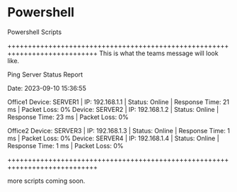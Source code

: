 # Powershell
Powershell Scripts

++++++++++++++++++++++++++++++++++++++++++++++++++++++++++++++++++++++++++++
This is what the teams message will look like.

Ping Server Status Report

Date: 2023-09-10 15:36:55

Office1
Device: SERVER1 | IP: 192.168.1.1 | Status: Online | Response Time: 21 ms | Packet Loss: 0%
Device: SERVER2 | IP: 192.168.1.2 | Status: Online | Response Time: 23 ms | Packet Loss: 0%

Office2
Device: SERVER3 | IP: 192.168.1.3 | Status: Online | Response Time: 1 ms | Packet Loss: 0%
Device: SERVER4 | IP: 192.168.1.4 | Status: Online | Response Time: 1 ms | Packet Loss: 0%

++++++++++++++++++++++++++++++++++++++++++++++++++++++++++++++++++++++++++++

more scripts coming soon.
